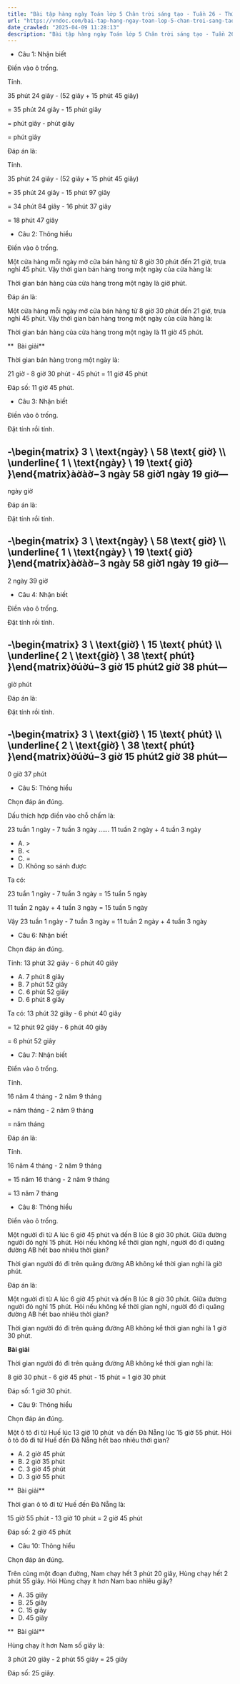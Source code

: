 ```yaml
---
title: "Bài tập hàng ngày Toán lớp 5 Chân trời sáng tạo - Tuần 26 - Thứ 3 gồm các câu hỏi tổng hợp nội dung Trừ số đo thời gian được học ở Tuần 26 trong chương trình Toán lớp 5 Tập 2 Chân trời sáng tạo"
url: "https://vndoc.com/bai-tap-hang-ngay-toan-lop-5-chan-troi-sang-tao-tuan-26-thu-3-338781"
date_crawled: "2025-04-09 11:28:13"
description: "Bài tập hàng ngày Toán lớp 5 Chân trời sáng tạo - Tuần 26 - Thứ 3 gồm các câu hỏi tổng hợp nội dung Trừ số đo thời gian được học ở Tuần 26 trong chương trình Toán lớp 5 Tập 2 Chân trời sáng tạo"
---
```


* Câu 1:  Nhận biết

Điền vào ô trống.

Tính.

35 phút 24 giây - (52 giây + 15 phút 45 giây)

= 35 phút 24 giây - 15 phút  giây

=  phút  giây -  phút  giây

=  phút  giây

Đáp án là:

Tính.

35 phút 24 giây - (52 giây + 15 phút 45 giây)

= 35 phút 24 giây - 15 phút 97 giây

= 34 phút 84 giây - 16 phút 37 giây

= 18 phút 47 giây

* Câu 2:  Thông hiểu

Điền vào ô trống.

Một cửa hàng mỗi ngày mở cửa bán hàng từ 8 giờ 30 phút đến 21 giờ, trưa nghỉ 45 phút. Vậy thời gian bán hàng trong một ngày của cửa hàng là:

Thời gian bán hàng của cửa hàng trong một ngày là  giờ  phút.

Đáp án là:

Một cửa hàng mỗi ngày mở cửa bán hàng từ 8 giờ 30 phút đến 21 giờ, trưa nghỉ 45 phút. Vậy thời gian bán hàng trong một ngày của cửa hàng là:

Thời gian bán hàng của cửa hàng trong một ngày là 11 giờ 45 phút.

**  Bài giải**

Thời gian bán hàng trong một ngày là:

21 giờ - 8 giờ 30 phút - 45 phút = 11 giờ 45 phút

Đáp số: 11 giờ 45 phút.

* Câu 3:  Nhận biết

Điền vào ô trống.

Đặt tính rồi tính.

-\\begin{matrix} 3 \\ \\text{ngày} \\ 58 \\text{ giờ} \\\\ \\underline{ 1 \\ \\text{ngày} \\ 19 \\text{ giờ} }\\end{matrix}àờàờ−3 ngày 58 giờ1 ngày 19 giờ―  
---  
ngày  giờ  
  
Đáp án là:

Đặt tính rồi tính.

-\\begin{matrix} 3 \\ \\text{ngày} \\ 58 \\text{ giờ} \\\\ \\underline{ 1 \\ \\text{ngày} \\ 19 \\text{ giờ} }\\end{matrix}àờàờ−3 ngày 58 giờ1 ngày 19 giờ―  
---  
2 ngày 39 giờ  
  
* Câu 4:  Nhận biết

Điền vào ô trống.

Đặt tính rồi tính.

-\\begin{matrix} 3 \\ \\text{giờ} \\ 15 \\text{ phút} \\\\ \\underline{ 2 \\ \\text{giờ} \\ 38 \\text{ phút} }\\end{matrix}ờúờú−3 giờ 15 phút2 giờ 38 phút―  
---  
giờ  phút  
  
Đáp án là:

Đặt tính rồi tính.

-\\begin{matrix} 3 \\ \\text{giờ} \\ 15 \\text{ phút} \\\\ \\underline{ 2 \\ \\text{giờ} \\ 38 \\text{ phút} }\\end{matrix}ờúờú−3 giờ 15 phút2 giờ 38 phút―  
---  
0 giờ 37 phút  
  
* Câu 5:  Thông hiểu

Chọn đáp án đúng.

Dấu thích hợp điền vào chỗ chấm là:

23 tuần 1 ngày - 7 tuần 3 ngày ...... 11 tuần 2 ngày + 4 tuần 3 ngày

  * A. >
  * B. <
  * C. = 
  * D. Không so sánh được 



Ta có:

23 tuần 1 ngày - 7 tuần 3 ngày = 15 tuần 5 ngày

11 tuần 2 ngày + 4 tuần 3 ngày = 15 tuần 5 ngày

Vậy 23 tuần 1 ngày - 7 tuần 3 ngày = 11 tuần 2 ngày + 4 tuần 3 ngày

* Câu 6:  Nhận biết

Chọn đáp án đúng.

Tính: 13 phút 32 giây - 6 phút 40 giây

  * A. 7 phút 8 giây 
  * B. 7 phút 52 giây 
  * C. 6 phút 52 giây 
  * D. 6 phút 8 giây 



Ta có: 13 phút 32 giây - 6 phút 40 giây

= 12 phút 92 giây - 6 phút 40 giây

= 6 phút 52 giây

* Câu 7:  Nhận biết

Điền vào ô trống.

Tính.

16 năm 4 tháng - 2 năm 9 tháng

=  năm  tháng - 2 năm 9 tháng

=  năm  tháng

Đáp án là:

Tính.

16 năm 4 tháng - 2 năm 9 tháng

= 15 năm 16 tháng - 2 năm 9 tháng

= 13 năm 7 tháng

* Câu 8:  Thông hiểu

Điền vào ô trống.

Một người đi từ A lúc 6 giờ 45 phút và đến B lúc 8 giờ 30 phút. Giữa đường người đó nghỉ 15 phút. Hỏi nếu không kể thời gian nghỉ, người đó đi quãng đường AB hết bao nhiêu thời gian?

Thời gian người đó đi trên quãng đường AB không kể thời gian nghỉ là  giờ  phút.

Đáp án là:

Một người đi từ A lúc 6 giờ 45 phút và đến B lúc 8 giờ 30 phút. Giữa đường người đó nghỉ 15 phút. Hỏi nếu không kể thời gian nghỉ, người đó đi quãng đường AB hết bao nhiêu thời gian?

Thời gian người đó đi trên quãng đường AB không kể thời gian nghỉ là 1 giờ 30 phút.

**Bài giải**

Thời gian người đó đi trên quãng đường AB không kể thời gian nghỉ là:

8 giờ 30 phút - 6 giờ 45 phút - 15 phút = 1 giờ 30 phút

Đáp số: 1 giờ 30 phút.

* Câu 9:  Thông hiểu

Chọn đáp án đúng.

Một ô tô đi từ Huế lúc 13 giờ 10 phút  và đến Đà Nẵng lúc 15 giờ 55 phút. Hỏi ô tô đó đi từ Huế đến Đã Nẵng hết bao nhiêu thời gian?

  * A. 2 giờ 45 phút 
  * B. 2 giờ 35 phút 
  * C. 3 giờ 45 phút 
  * D. 3 giờ 55 phút 



**  Bài giải**

Thời gian ô tô đi từ Huế đến Đà Nẵng là:

15 giờ 55 phút - 13 giờ 10 phút = 2 giờ 45 phút

Đáp số: 2 giờ 45 phút

* Câu 10:  Thông hiểu

Chọn đáp án đúng.

Trên cùng một đoạn đường, Nam chạy hết 3 phút 20 giây, Hùng chạy hết 2 phút 55 giây. Hỏi Hùng chạy ít hơn Nam bao nhiêu giây?

  * A. 35 giây 
  * B. 25 giây 
  * C. 15 giây 
  * D. 45 giây 



**  Bài giải**

Hùng chạy ít hơn Nam số giây là:

3 phút 20 giây - 2 phút 55 giây = 25 giây

Đáp số: 25 giây.
